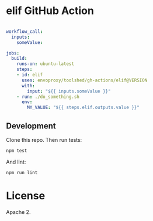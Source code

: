# elif GitHub Action


```yml

workflow_call:
  inputs:
    someValue:

jobs:
  build:
    runs-on: ubuntu-latest
    steps:
    - id: elif
      uses: envoproxy/toolshed/gh-actions/elif@VERSION
      with:
        input: "${{ inputs.someValue }}"
    - run: ./do_something.sh
      env:
        MY_VALUE: "${{ steps.elif.outputs.value }}"

```

## Development

Clone this repo. Then run tests:

```bash
npm test
```

And lint:

```
npm run lint
```

# License

Apache 2.
